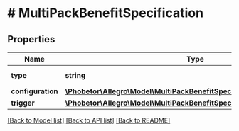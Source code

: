 # # MultiPackBenefitSpecification

## Properties

Name | Type | Description | Notes
------------ | ------------- | ------------- | -------------
**type** | **string** |  | [default to 'UNIT_PERCENTAGE_DISCOUNT']
**configuration** | [**\Phobetor\Allegro\Model\MultiPackBenefitSpecificationAllOfConfiguration**](MultiPackBenefitSpecificationAllOfConfiguration.md) |  |
**trigger** | [**\Phobetor\Allegro\Model\MultiPackBenefitSpecificationAllOfTrigger**](MultiPackBenefitSpecificationAllOfTrigger.md) |  |

[[Back to Model list]](../../README.md#models) [[Back to API list]](../../README.md#endpoints) [[Back to README]](../../README.md)
